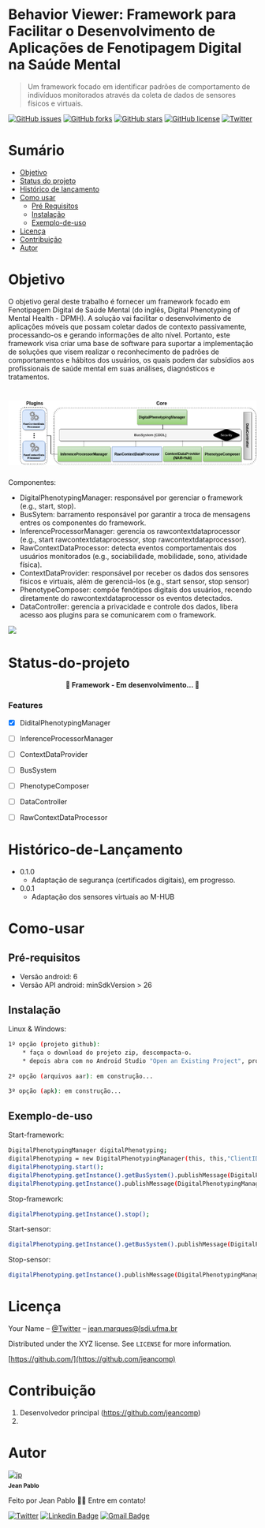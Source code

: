 # Behavior Viewer: Framework para Facilitar o Desenvolvimento de Aplicações de Fenotipagem Digital na Saúde Mental
> Um framework focado em identificar padrões de comportamento de indivíduos monitorados através da coleta de dados de sensores físicos e virtuais.


[![GitHub issues](https://img.shields.io/github/issues/jeancomp/fenotipagem_digital_saude_vs_0_1)](https://github.com/jeancomp/fenotipagem_digital_saude_vs_0_1/issues)
[![GitHub forks](https://img.shields.io/github/forks/jeancomp/fenotipagem_digital_saude_vs_0_1)](https://github.com/jeancomp/fenotipagem_digital_saude_vs_0_1/network)
[![GitHub stars](https://img.shields.io/github/stars/jeancomp/fenotipagem_digital_saude_vs_0_1)](https://github.com/jeancomp/fenotipagem_digital_saude_vs_0_1/stargazers)
[![GitHub license](https://img.shields.io/github/license/jeancomp/fenotipagem_digital_saude_vs_0_1)](https://github.com/jeancomp/fenotipagem_digital_saude_vs_0_1)
[![Twitter](https://img.shields.io/twitter/url?style=social&url=https%3A%2F%2Ftwitter.com%2Fjeancomp)](https://twitter.com/intent/tweet?text=Wow:&url=https%3A%2F%2Fgithub.com%2Fjeancomp%2Ffenotipagem_digital_saude_vs_0_1)

Sumário
=================
<!--ts-->
   * [Objetivo](#Objetivo)
   * [Status do projeto](#Status-do-projeto)
   * [Histórico de lançamento](#Histórico-de-Lançamento)
   * [Como usar](#como-usar)
      * [Pré Requisitos](#Pré-requisitos)
      * [Instalação](#Instalação)
      * [Exemplo-de-uso](#Exemplo-de-uso)
   * [Licença](#Licença)
   * [Contribuição](#Contribuição)
   * [Autor](#Autor)
<!--te-->


Objetivo
=================
O objetivo geral deste trabalho é fornecer um framework focado em Fenotipagem Digital de Saúde Mental (do inglês, Digital Phenotyping of Mental Health - DPMH). A solução vai facilitar o desenvolvimento de aplicações móveis que possam coletar dados de contexto passivamente, processando-os e gerando informações de alto nível. Portanto, este framework visa criar uma base de software para suportar a implementação de soluções que visem realizar o reconhecimento de padrões de comportamentos e hábitos dos usuários, os quais podem dar subsídios aos profissionais de saúde mental em suas análises, diagnósticos e tratamentos.

<h1 align="center">
  <img alt="Arquitetura-framework" title="#Arquitetura" src="framework.png" />
</h1>

Componentes:
* DigitalPhenotypingManager: responsável por gerenciar o framework (e.g., start, stop).
* BusSytem: barramento responsável por garantir a troca de mensagens entres os componentes do framework.
* InferenceProcessorManager: gerencia os rawcontextdataprocessor (e.g., start rawcontextdataprocessor, stop rawcontextdataprocessor).
* RawContextDataProcessor: detecta eventos comportamentais dos usuários monitorados (e.g., sociabilidade, mobilidade, sono, atividade física).
* ContextDataProvider: responsável por receber os dados dos sensores físicos e virtuais, além de gerenciá-los (e.g., start sensor, stop sensor)
* PhenotypeComposer: compõe fenótipos digitais dos usuários, recendo diretamente do rawcontextdataprocessor os eventos detectados.
* DataController: gerencia a privacidade e controle dos dados, libera acesso aos plugins para se comunicarem com o framework.


![](header.png)


Status-do-projeto
=================

<h4 align="center"> 
	🚧  Framework - Em desenvolvimento...  🚧
</h4>

### Features

- [x] DiditalPhenotypingManager
- [ ] InferenceProcessorManager
- [ ] ContextDataProvider
- [ ] BusSystem
- [ ] PhenotypeComposer
- [ ] DataController
- [ ] RawContextDataProcessor


Histórico-de-Lançamento
=================

* 0.1.0
    * Adaptação de segurança (certificados digitais), em progresso.
* 0.0.1
    * Adaptação dos sensores virtuais ao M-HUB

Como-usar
=================

Pré-requisitos
-----
* Versão android: 6
* Versão API android: minSdkVersion > 26

Instalação
-----

Linux & Windows:

```sh
1º opção (projeto github):
	* faça o download do projeto zip, descompacta-o.
	* depois abra com no Android Studio "Open an Existing Project", pronto.
```
```sh
2º opção (arquivos aar): em construção... 
```
```sh
3º opção (apk): em construção... 
```

Exemplo-de-uso
-----

Start-framework:
```sh
DigitalPhenotypingManager digitalPhenotyping;
digitalPhenotyping = new DigitalPhenotypingManager(this, this,"ClientID", 4, false);
digitalPhenotyping.start();
digitalPhenotyping.getInstance().getBusSystem().publishMessage(DigitalPhenotypingManager.ACTIVE_SENSOR,"TouchScreen");
digitalPhenotyping.getInstance().publishMessage(DigitalPhenotypingManager.DEACTIVATE_SENSOR, "TouchScreen");
```
Stop-framework:
```sh
digitalPhenotyping.getInstance().stop();
```
Start-sensor:
```sh
digitalPhenotyping.getInstance().getBusSystem().publishMessage(DigitalPhenotypingManager.ACTIVE_SENSOR,"TouchScreen");
```
Stop-sensor:
```sh
digitalPhenotyping.getInstance().publishMessage(DigitalPhenotypingManager.DEACTIVATE_SENSOR, "TouchScreen");
```

Licença
=================

Your Name – [@Twitter](https://twitter.com/jeancomp) – jean.marques@lsdi.ufma.br

Distributed under the XYZ license. See ``LICENSE`` for more information.

[https://github.com/](https://github.com/jeancomp)

Contribuição
=================

1. Desenvolvedor principal (<https://github.com/jeancomp>)
2. 

<!-- Markdown link & img dfn's -->
[npm-image]: https://img.shields.io/npm/v/datadog-metrics.svg?style=flat-square
[npm-url]: https://npmjs.org/package/datadog-metrics
[npm-downloads]: https://img.shields.io/npm/dm/datadog-metrics.svg?style=flat-square
[travis-image]: https://img.shields.io/travis/dbader/node-datadog-metrics/master.svg?style=flat-square
[travis-url]: https://travis-ci.org/dbader/node-datadog-metrics
[wiki]: https://github.com/yourname/yourproject/wiki


Autor
=================

<a href="https://github.com/jeancomp">
       <a href="https://imgbb.com/"><img src="https://i.ibb.co/MsLwGfj/jp.jpg" alt="jp" border="0" width="80px;" /></a>
 <br />
 <sub><b>Jean Pablo</b></sub></a>


Feito por Jean Pablo 👋🏽 Entre em contato!

[![Twitter](https://img.shields.io/twitter/url?label=%40jeancomp&style=social&url=https%3A%2F%2Ftwitter.com%2Fjeancomp)](https://twitter.com/intent/tweet?text=Wow:&url=https%3A%2F%2Ftwitter.com%2Fjeancomp)
[![Linkedin Badge](https://img.shields.io/badge/-Jean-blue?style=flat-square&logo=Linkedin&logoColor=white&link=https://www.linkedin.com/in/jean-pablo-marques-mendes/)](https://www.linkedin.com/in/jean-pablo-marques-mendes/) 
[![Gmail Badge](https://img.shields.io/badge/-jeancomp@gmail.com-c14438?style=flat-square&logo=Gmail&logoColor=white&link=mailto:jeancomp@gmail.com)](mailto:jeancomp@gmail.com)

